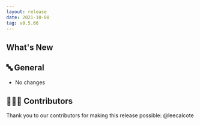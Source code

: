 ```yaml
---
layout: release
date: 2021-10-08
tag: v0.5.66
---
```


## What's New
## 🔤 General
* No changes

## 👨🏽‍💻 Contributors

Thank you to our contributors for making this release possible:
@leecalcote

